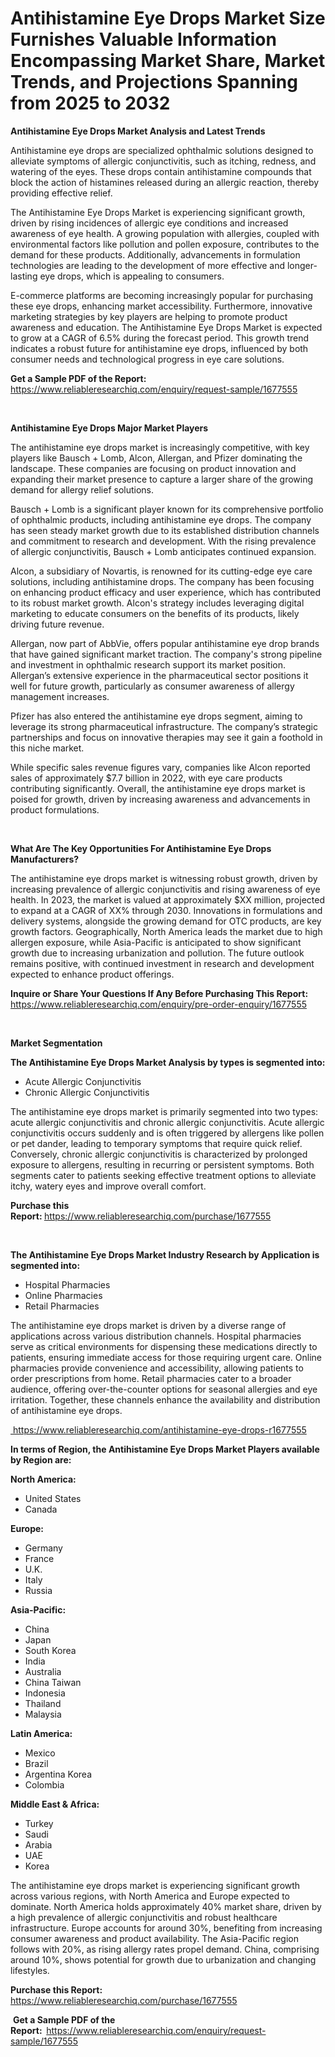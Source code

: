 <p><h1>Antihistamine Eye Drops Market Size Furnishes Valuable Information Encompassing Market Share, Market Trends, and Projections Spanning from 2025 to 2032</h1></p><p><strong>Antihistamine Eye Drops Market Analysis and Latest Trends</strong></p>
<p><p>Antihistamine eye drops are specialized ophthalmic solutions designed to alleviate symptoms of allergic conjunctivitis, such as itching, redness, and watering of the eyes. These drops contain antihistamine compounds that block the action of histamines released during an allergic reaction, thereby providing effective relief. </p><p>The Antihistamine Eye Drops Market is experiencing significant growth, driven by rising incidences of allergic eye conditions and increased awareness of eye health. A growing population with allergies, coupled with environmental factors like pollution and pollen exposure, contributes to the demand for these products. Additionally, advancements in formulation technologies are leading to the development of more effective and longer-lasting eye drops, which is appealing to consumers.</p><p>E-commerce platforms are becoming increasingly popular for purchasing these eye drops, enhancing market accessibility. Furthermore, innovative marketing strategies by key players are helping to promote product awareness and education. The Antihistamine Eye Drops Market is expected to grow at a CAGR of 6.5% during the forecast period. This growth trend indicates a robust future for antihistamine eye drops, influenced by both consumer needs and technological progress in eye care solutions.</p></p>
<p><strong>Get a Sample PDF of the Report:&nbsp;</strong> <a href="https://www.reliableresearchiq.com/enquiry/request-sample/1677555?utm_campaign=2770&utm_medium=2&utm_source=Github&utm_content=ia&utm_term=19042025&utm_id=antihistamine-eye-drops">https://www.reliableresearchiq.com/enquiry/request-sample/1677555</a></p>
<p>&nbsp;</p>
<p><strong>Antihistamine Eye Drops Major Market Players</strong></p>
<p><p>The antihistamine eye drops market is increasingly competitive, with key players like Bausch + Lomb, Alcon, Allergan, and Pfizer dominating the landscape. These companies are focusing on product innovation and expanding their market presence to capture a larger share of the growing demand for allergy relief solutions.</p><p>Bausch + Lomb is a significant player known for its comprehensive portfolio of ophthalmic products, including antihistamine eye drops. The company has seen steady market growth due to its established distribution channels and commitment to research and development. With the rising prevalence of allergic conjunctivitis, Bausch + Lomb anticipates continued expansion.</p><p>Alcon, a subsidiary of Novartis, is renowned for its cutting-edge eye care solutions, including antihistamine drops. The company has been focusing on enhancing product efficacy and user experience, which has contributed to its robust market growth. Alcon's strategy includes leveraging digital marketing to educate consumers on the benefits of its products, likely driving future revenue.</p><p>Allergan, now part of AbbVie, offers popular antihistamine eye drop brands that have gained significant market traction. The company's strong pipeline and investment in ophthalmic research support its market position. Allergan’s extensive experience in the pharmaceutical sector positions it well for future growth, particularly as consumer awareness of allergy management increases.</p><p>Pfizer has also entered the antihistamine eye drops segment, aiming to leverage its strong pharmaceutical infrastructure. The company’s strategic partnerships and focus on innovative therapies may see it gain a foothold in this niche market.</p><p>While specific sales revenue figures vary, companies like Alcon reported sales of approximately $7.7 billion in 2022, with eye care products contributing significantly. Overall, the antihistamine eye drops market is poised for growth, driven by increasing awareness and advancements in product formulations.</p></p>
<p>&nbsp;</p>
<p><strong>What Are The Key Opportunities For Antihistamine Eye Drops Manufacturers?</strong></p>
<p><p>The antihistamine eye drops market is witnessing robust growth, driven by increasing prevalence of allergic conjunctivitis and rising awareness of eye health. In 2023, the market is valued at approximately $XX million, projected to expand at a CAGR of XX% through 2030. Innovations in formulations and delivery systems, alongside the growing demand for OTC products, are key growth factors. Geographically, North America leads the market due to high allergen exposure, while Asia-Pacific is anticipated to show significant growth due to increasing urbanization and pollution. The future outlook remains positive, with continued investment in research and development expected to enhance product offerings.</p></p>
<p><strong>Inquire or Share Your Questions If Any Before Purchasing This Report:</strong> <a href="https://www.reliableresearchiq.com/enquiry/pre-order-enquiry/1677555?utm_campaign=2770&utm_medium=2&utm_source=Github&utm_content=ia&utm_term=19042025&utm_id=antihistamine-eye-drops">https://www.reliableresearchiq.com/enquiry/pre-order-enquiry/1677555</a></p>
<p>&nbsp;</p>
<p><strong>Market Segmentation</strong></p>
<p><strong>The Antihistamine Eye Drops Market Analysis by types is segmented into:</strong></p>
<p><ul><li>Acute Allergic Conjunctivitis</li><li>Chronic Allergic Conjunctivitis</li></ul></p>
<p><p>The antihistamine eye drops market is primarily segmented into two types: acute allergic conjunctivitis and chronic allergic conjunctivitis. Acute allergic conjunctivitis occurs suddenly and is often triggered by allergens like pollen or pet dander, leading to temporary symptoms that require quick relief. Conversely, chronic allergic conjunctivitis is characterized by prolonged exposure to allergens, resulting in recurring or persistent symptoms. Both segments cater to patients seeking effective treatment options to alleviate itchy, watery eyes and improve overall comfort.</p></p>
<p><strong>Purchase this Report:&nbsp;</strong><a href="https://www.reliableresearchiq.com/purchase/1677555?utm_campaign=2770&utm_medium=2&utm_source=Github&utm_content=ia&utm_term=19042025&utm_id=antihistamine-eye-drops">https://www.reliableresearchiq.com/purchase/1677555</a></p>
<p>&nbsp;</p>
<p><strong>The Antihistamine Eye Drops Market Industry Research by Application is segmented into:</strong></p>
<p><ul><li>Hospital Pharmacies</li><li>Online Pharmacies</li><li>Retail Pharmacies</li></ul></p>
<p><p>The antihistamine eye drops market is driven by a diverse range of applications across various distribution channels. Hospital pharmacies serve as critical environments for dispensing these medications directly to patients, ensuring immediate access for those requiring urgent care. Online pharmacies provide convenience and accessibility, allowing patients to order prescriptions from home. Retail pharmacies cater to a broader audience, offering over-the-counter options for seasonal allergies and eye irritation. Together, these channels enhance the availability and distribution of antihistamine eye drops.</p></p>
<p><a href="https://www.reliableresearchiq.com/antihistamine-eye-drops-r1677555?utm_campaign=2770&utm_medium=2&utm_source=Github&utm_content=ia&utm_term=19042025&utm_id=antihistamine-eye-drops">&nbsp;https://www.reliableresearchiq.com/antihistamine-eye-drops-r1677555</a></p>
<p><strong>In terms of Region, the Antihistamine Eye Drops Market Players available by Region are:</strong></p>
<p>
    <p> <strong> North America: </strong>
        <ul>
            <li>United States</li>
            <li>Canada</li>
        </ul>
        </p> 
    <p> <strong> Europe: </strong>
        <ul>
            <li>Germany</li>
            <li>France</li>
            <li>U.K.</li>
            <li>Italy</li>
            <li>Russia</li>
        </ul>
        </p> 
    <p> <strong> Asia-Pacific: </strong>
        <ul>
            <li>China</li>
            <li>Japan</li>
            <li>South Korea</li>
            <li>India</li>
            <li>Australia</li>
            <li>China Taiwan</li>
            <li>Indonesia</li>
            <li>Thailand</li>
            <li>Malaysia</li>
        </ul>
        </p> 
    <p> <strong> Latin America: </strong>
        <ul>
            <li>Mexico</li>
            <li>Brazil</li>
            <li>Argentina Korea</li>
            <li>Colombia</li>
        </ul>
        </p> 
    <p> <strong> Middle East & Africa: </strong>
        <ul>
            <li>Turkey</li>
            <li>Saudi</li>
            <li>Arabia</li>
            <li>UAE</li>
            <li>Korea</li>
        </ul>
    </p>
    </p>
<p><p>The antihistamine eye drops market is experiencing significant growth across various regions, with North America and Europe expected to dominate. North America holds approximately 40% market share, driven by a high prevalence of allergic conjunctivitis and robust healthcare infrastructure. Europe accounts for around 30%, benefiting from increasing consumer awareness and product availability. The Asia-Pacific region follows with 20%, as rising allergy rates propel demand. China, comprising around 10%, shows potential for growth due to urbanization and changing lifestyles.</p></p>
<p><strong>Purchase this Report: </strong><a href="https://www.reliableresearchiq.com/purchase/1677555?utm_campaign=2770&utm_medium=2&utm_source=Github&utm_content=ia&utm_term=19042025&utm_id=antihistamine-eye-drops">https://www.reliableresearchiq.com/purchase/1677555</a></p>
<p>&nbsp;<strong>Get a Sample PDF of the Report:&nbsp;&nbsp;</strong><a href="https://www.reliableresearchiq.com/enquiry/request-sample/1677555?utm_campaign=2770&utm_medium=2&utm_source=Github&utm_content=ia&utm_term=19042025&utm_id=antihistamine-eye-drops">https://www.reliableresearchiq.com/enquiry/request-sample/1677555</a></p>
<p><strong></strong></p>
<p><p></p><p></p><p></p></p>